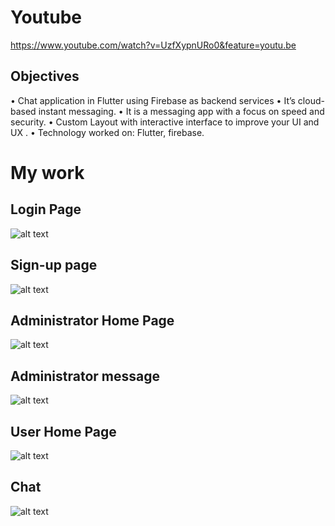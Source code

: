 # Youtube

 https://www.youtube.com/watch?v=UzfXypnURo0&feature=youtu.be
 
 
 ## Objectives

• Chat application in Flutter using Firebase as backend services
• It’s cloud-based instant messaging.
• It is a messaging app with a focus on speed and security.
• Custom Layout with interactive interface to improve your UI and UX .
• Technology worked on: Flutter, firebase.


# My work

## Login Page

![alt text](https://github.com/SAMYAKLJAIN/SocialNetworking_app/blob/master/flutter%20app/login.jpeg)

## Sign-up page 

![alt text](https://github.com/SAMYAKLJAIN/SocialNetworking_app/blob/master/flutter%20app/signup.jpeg)

## Administrator Home Page 

![alt text](https://github.com/SAMYAKLJAIN/SocialNetworking_app/blob/master/flutter%20app/Admin_home.jpeg)

## Administrator message

![alt text](https://github.com/SAMYAKLJAIN/SocialNetworking_app/blob/master/flutter%20app/Admin_message.jpeg)

## User Home Page

![alt text](https://github.com/SAMYAKLJAIN/SocialNetworking_app/blob/master/flutter%20app/home.jpeg)


## Chat

![alt text](https://github.com/SAMYAKLJAIN/SocialNetworking_app/blob/master/flutter%20app/respond.jpeg)




